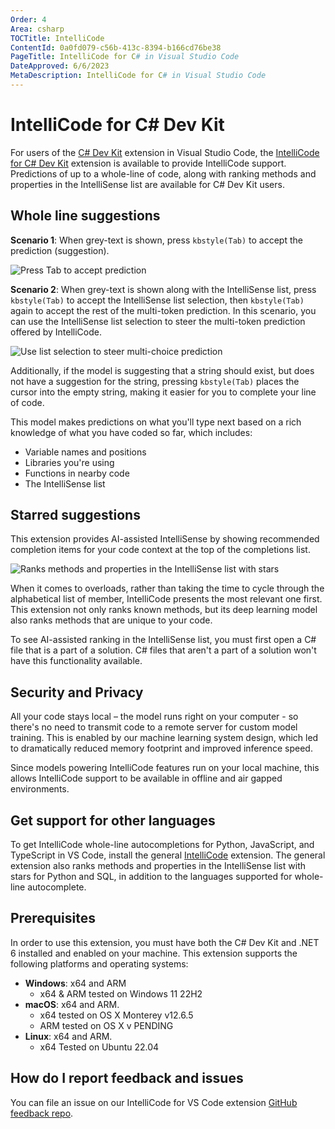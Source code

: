 ```yaml
---
Order: 4
Area: csharp
TOCTitle: IntelliCode
ContentId: 0a0fd079-c56b-413c-8394-b166cd76be38
PageTitle: IntelliCode for C# in Visual Studio Code
DateApproved: 6/6/2023
MetaDescription: IntelliCode for C# in Visual Studio Code
---
```


# IntelliCode for C# Dev Kit

For users of the [C# Dev Kit](https://marketplace.visualstudio.com/items?itemName=ms-dotnettools.csdevkit) extension in Visual Studio Code, the [IntelliCode for C# Dev Kit](https://marketplace.visualstudio.com/items?itemName=ms-dotnettools.vscodeintellicode-csharp) extension is available to provide IntelliCode support. Predictions of up to a whole-line of code, along with ranking methods and properties in the IntelliSense list are available for C# Dev Kit users.

## Whole line suggestions

**Scenario 1**: When grey-text is shown, press `kbstyle(Tab)` to accept the prediction (suggestion).

![Press Tab to accept prediction](images/intellicode/accept-prediction.gif)

**Scenario 2**: When grey-text is shown along with the IntelliSense list, press `kbstyle(Tab)` to accept the IntelliSense list selection, then `kbstyle(Tab)` again to accept the rest of the multi-token prediction. In this scenario, you can use the IntelliSense list selection to steer the multi-token prediction offered by IntelliCode.

![Use list selection to steer multi-choice prediction](images/intellicode/multi-token-prediction.gif)

Additionally, if the model is suggesting that a string should exist, but does not have a suggestion for the string, pressing `kbstyle(Tab)` places the cursor into the empty string, making it easier for you to complete your line of code.

This model makes predictions on what you'll type next based on a rich knowledge of what you have coded so far, which includes:

* Variable names and positions
* Libraries you're using
* Functions in nearby code
* The IntelliSense list

## Starred suggestions

This extension provides AI-assisted IntelliSense by showing recommended completion items for your code context at the top of the completions list.

![Ranks methods and properties in the IntelliSense list with stars](images/intellicode/rank-methods.png)

When it comes to overloads, rather than taking the time to cycle through the alphabetical list of member, IntelliCode presents the most relevant one first. This extension not only ranks known methods, but its deep learning model also ranks methods that are unique to your code.

To see AI-assisted ranking in the IntelliSense list, you must first open a C# file that is a part of a solution. C# files that aren't a part of a solution won't have this functionality available.

## Security and Privacy

All your code stays local – the model runs right on your computer - so there's no need to transmit code to a remote server for custom model training. This is enabled by our machine learning system design, which led to dramatically reduced memory footprint and improved inference speed.

Since models powering IntelliCode features run on your local machine, this allows IntelliCode support to be available in offline and air gapped environments.

## Get support for other languages

To get IntelliCode whole-line autocompletions for Python, JavaScript, and TypeScript in VS Code, install the general [IntelliCode](https://marketplace.visualstudio.com/items?itemName=VisualStudioExptTeam.vscodeintellicode) extension. The general extension also ranks methods and properties in the IntelliSense list with stars for Python and SQL, in addition to the languages supported for whole-line autocomplete.

## Prerequisites

In order to use this extension, you must have both the C# Dev Kit and .NET 6 installed and enabled on your machine. This extension supports the following platforms and operating systems:

* **Windows**: x64 and ARM
  * x64 & ARM tested on Windows 11 22H2
* **macOS**: x64 and ARM.
  * x64 tested on OS X Monterey v12.6.5
  * ARM tested on OS X v PENDING
* **Linux**: x64 and ARM.
  * x64 Tested on Ubuntu 22.04

## How do I report feedback and issues

You can file an issue on our IntelliCode for VS Code extension [GitHub feedback repo](https://github.com/MicrosoftDocs/intellicode/issues).

